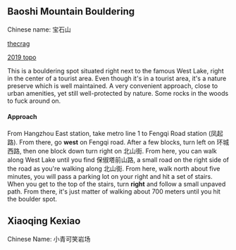 ## Baoshi Mountain Bouldering

Chinese name: 宝石山

[thecrag](https://www.thecrag.com/zh_hans/climbing/china/zhejiang-jiangsu/area/2907405858)

[2019 topo](https://s3.us-west-2.amazonaws.com/secure.notion-static.com/c39d620e-fc7d-4638-b91f-5488d7ba83e0/-201912done.pdf?X-Amz-Algorithm=AWS4-HMAC-SHA256&X-Amz-Credential=AKIAT73L2G45O3KS52Y5%2F20210123%2Fus-west-2%2Fs3%2Faws4_request&X-Amz-Date=20210123T065748Z&X-Amz-Expires=86400&X-Amz-Signature=2af91420a79d5124ba4dd934d28c3fe39e8bf575d3d99eb79a82b50b6a926f67&X-Amz-SignedHeaders=host&response-content-disposition=filename%20%3D%22%25E6%259D%25AD%25E5%25B7%259E%25E5%25AE%259D%25E7%259F%25B3%25E5%25B1%25B1%25E3%2580%2581%25E5%259F%258E%25E9%259A%258D%25E5%25B1%25B1%25E6%258A%25B1%25E7%259F%25B3%25E8%25B7%25AF%25E4%25B9%25A6-201912done.pdf%22)

This is a bouldering spot situated right next to the famous West Lake, right in the center of a tourist area.
Even though it's in a tourist area, it's a nature preserve which is well maintained. A very convenient approach, close to urban amenities, yet still well-protected by nature. Some rocks in the woods to fuck around on.

#### Approach

From Hangzhou East station, take metro line 1 to Fengqi Road station (凤起路). From there, go **west** on Fengqi road. After a few blocks, turn left on 环城西路, then one block down turn right on 北山街. From here, you can walk along West Lake until you find 保俶塔前山路, a small road on the right side of the road as you're walking along 北山街. From here, walk north about five minutes, you will pass a parking lot on your right and hit a set of stairs. When you get to the top of the stairs, turn **right** and follow a small unpaved path. From there, it's just matter of walking about 700 meters until you hit the boulder spot.


## Xiaoqing Kexiao

Chinese Name: 小青可笑岩场